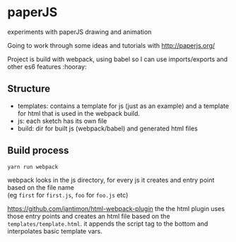 # paperJS
experiments with paperJS drawing and animation

Going to work through some ideas and tutorials with http://paperjs.org/

Project is build with webpack, using babel so I can use imports/exports and other es6 features :hooray:

## Structure

- templates: contains a template for js (just as an example) and a template for html that is used in the webpack build.
- js: each sketch has its own file
- build: dir for built js (webpack/babel) and generated html files

## Build process

`yarn run webpack` 

webpack looks in the js directory, for every js it creates and entry point based on the file name  
(eg `first` for `first.js`, `foo` for `foo.js` etc) 

https://github.com/jantimon/html-webpack-plugin
the the html plugin uses those entry points and creates an html file based on the `templates/template.html`. 
it appends the script tag to the bottom and interpolates basic template vars.
